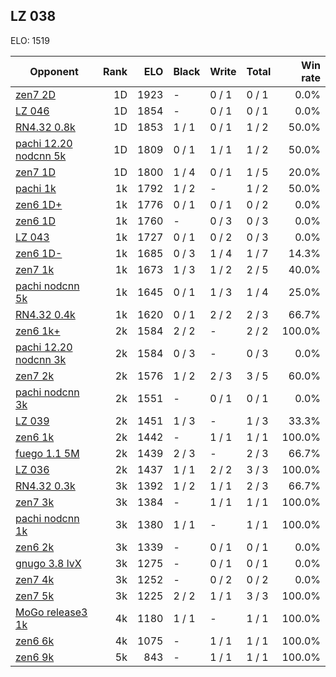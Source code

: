 ## LZ 038 ##

ELO: 1519

Opponent | Rank | ELO | Black | Write | Total | Win rate
---------|-----:|----:|-------|-------|-------|-------:
[zen7 2D](zen7%202D.md) | 1D | 1923 | - | 0 / 1 | 0 / 1 | 0.0%
[LZ 046](LZ%20046.md) | 1D | 1854 | - | 0 / 1 | 0 / 1 | 0.0%
[RN4.32 0.8k](RN4.32%200.8k.md) | 1D | 1853 | 1 / 1 | 0 / 1 | 1 / 2 | 50.0%
[pachi 12.20 nodcnn 5k](pachi%2012.20%20nodcnn%205k.md) | 1D | 1809 | 0 / 1 | 1 / 1 | 1 / 2 | 50.0%
[zen7 1D](zen7%201D.md) | 1D | 1800 | 1 / 4 | 0 / 1 | 1 / 5 | 20.0%
[pachi 1k](pachi%201k.md) | 1k | 1792 | 1 / 2 | - | 1 / 2 | 50.0%
[zen6 1D+](zen6%201D+.md) | 1k | 1776 | 0 / 1 | 0 / 1 | 0 / 2 | 0.0%
[zen6 1D](zen6%201D.md) | 1k | 1760 | - | 0 / 3 | 0 / 3 | 0.0%
[LZ 043](LZ%20043.md) | 1k | 1727 | 0 / 1 | 0 / 2 | 0 / 3 | 0.0%
[zen6 1D-](zen6%201D-.md) | 1k | 1685 | 0 / 3 | 1 / 4 | 1 / 7 | 14.3%
[zen7 1k](zen7%201k.md) | 1k | 1673 | 1 / 3 | 1 / 2 | 2 / 5 | 40.0%
[pachi nodcnn 5k](pachi%20nodcnn%205k.md) | 1k | 1645 | 0 / 1 | 1 / 3 | 1 / 4 | 25.0%
[RN4.32 0.4k](RN4.32%200.4k.md) | 1k | 1620 | 0 / 1 | 2 / 2 | 2 / 3 | 66.7%
[zen6 1k+](zen6%201k+.md) | 2k | 1584 | 2 / 2 | - | 2 / 2 | 100.0%
[pachi 12.20 nodcnn 3k](pachi%2012.20%20nodcnn%203k.md) | 2k | 1584 | 0 / 3 | - | 0 / 3 | 0.0%
[zen7 2k](zen7%202k.md) | 2k | 1576 | 1 / 2 | 2 / 3 | 3 / 5 | 60.0%
[pachi nodcnn 3k](pachi%20nodcnn%203k.md) | 2k | 1551 | - | 0 / 1 | 0 / 1 | 0.0%
[LZ 039](LZ%20039.md) | 2k | 1451 | 1 / 3 | - | 1 / 3 | 33.3%
[zen6 1k](zen6%201k.md) | 2k | 1442 | - | 1 / 1 | 1 / 1 | 100.0%
[fuego 1.1 5M](fuego%201.1%205M.md) | 2k | 1439 | 2 / 3 | - | 2 / 3 | 66.7%
[LZ 036](LZ%20036.md) | 2k | 1437 | 1 / 1 | 2 / 2 | 3 / 3 | 100.0%
[RN4.32 0.3k](RN4.32%200.3k.md) | 3k | 1392 | 1 / 2 | 1 / 1 | 2 / 3 | 66.7%
[zen7 3k](zen7%203k.md) | 3k | 1384 | - | 1 / 1 | 1 / 1 | 100.0%
[pachi nodcnn 1k](pachi%20nodcnn%201k.md) | 3k | 1380 | 1 / 1 | - | 1 / 1 | 100.0%
[zen6 2k](zen6%202k.md) | 3k | 1339 | - | 0 / 1 | 0 / 1 | 0.0%
[gnugo 3.8 lvX](gnugo%203.8%20lvX.md) | 3k | 1275 | - | 0 / 1 | 0 / 1 | 0.0%
[zen7 4k](zen7%204k.md) | 3k | 1252 | - | 0 / 2 | 0 / 2 | 0.0%
[zen7 5k](zen7%205k.md) | 3k | 1225 | 2 / 2 | 1 / 1 | 3 / 3 | 100.0%
[MoGo release3 1k](MoGo%20release3%201k.md) | 4k | 1180 | 1 / 1 | - | 1 / 1 | 100.0%
[zen6 6k](zen6%206k.md) | 4k | 1075 | - | 1 / 1 | 1 / 1 | 100.0%
[zen6 9k](zen6%209k.md) | 5k | 843 | - | 1 / 1 | 1 / 1 | 100.0%
